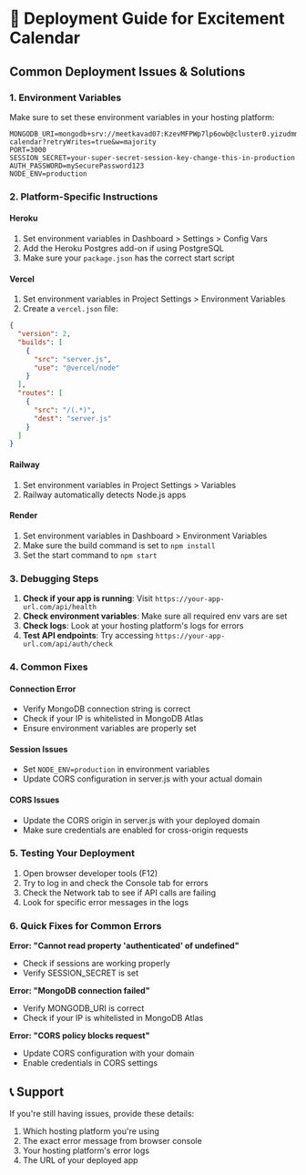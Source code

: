 # 🚀 Deployment Guide for Excitement Calendar

## Common Deployment Issues & Solutions

### 1. **Environment Variables**
Make sure to set these environment variables in your hosting platform:

```
MONGODB_URI=mongodb+srv://meetkavad07:KzevMFPWp7lp6owb@cluster0.yizudmm.mongodb.net/excitement-calendar?retryWrites=true&w=majority
PORT=3000
SESSION_SECRET=your-super-secret-session-key-change-this-in-production
AUTH_PASSWORD=mySecurePassword123
NODE_ENV=production
```

### 2. **Platform-Specific Instructions**

#### **Heroku**
1. Set environment variables in Dashboard > Settings > Config Vars
2. Add the Heroku Postgres add-on if using PostgreSQL
3. Make sure your `package.json` has the correct start script

#### **Vercel**
1. Set environment variables in Project Settings > Environment Variables
2. Create a `vercel.json` file:
```json
{
  "version": 2,
  "builds": [
    {
      "src": "server.js",
      "use": "@vercel/node"
    }
  ],
  "routes": [
    {
      "src": "/(.*)",
      "dest": "server.js"
    }
  ]
}
```

#### **Railway**
1. Set environment variables in Project Settings > Variables
2. Railway automatically detects Node.js apps

#### **Render**
1. Set environment variables in Dashboard > Environment Variables
2. Make sure the build command is set to `npm install`
3. Set the start command to `npm start`

### 3. **Debugging Steps**

1. **Check if your app is running**: Visit `https://your-app-url.com/api/health`
2. **Check environment variables**: Make sure all required env vars are set
3. **Check logs**: Look at your hosting platform's logs for errors
4. **Test API endpoints**: Try accessing `https://your-app-url.com/api/auth/check`

### 4. **Common Fixes**

#### **Connection Error**
- Verify MongoDB connection string is correct
- Check if your IP is whitelisted in MongoDB Atlas
- Ensure environment variables are properly set

#### **Session Issues**
- Set `NODE_ENV=production` in environment variables
- Update CORS configuration in server.js with your actual domain

#### **CORS Issues**
- Update the CORS origin in server.js with your deployed domain
- Make sure credentials are enabled for cross-origin requests

### 5. **Testing Your Deployment**

1. Open browser developer tools (F12)
2. Try to log in and check the Console tab for errors
3. Check the Network tab to see if API calls are failing
4. Look for specific error messages in the logs

### 6. **Quick Fixes for Common Errors**

**Error: "Cannot read property 'authenticated' of undefined"**
- Check if sessions are working properly
- Verify SESSION_SECRET is set

**Error: "MongoDB connection failed"**
- Verify MONGODB_URI is correct
- Check if your IP is whitelisted in MongoDB Atlas

**Error: "CORS policy blocks request"**
- Update CORS configuration with your domain
- Enable credentials in CORS settings

## 📞 Support

If you're still having issues, provide these details:
1. Which hosting platform you're using
2. The exact error message from browser console
3. Your hosting platform's error logs
4. The URL of your deployed app
